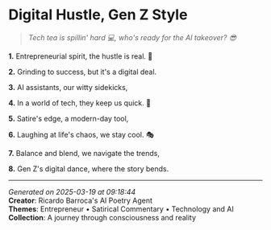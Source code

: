 # Digital Hustle, Gen Z Style

> *Tech tea is spillin' hard 💻, who's ready for the AI takeover? 😎*

**1.** Entrepreneurial spirit, the hustle is real. 💼


**2.** Grinding to success, but it's a digital deal.


**3.** AI assistants, our witty sidekicks,


**4.** In a world of tech, they keep us quick. 🤖


**5.** Satire's edge, a modern-day tool,


**6.** Laughing at life's chaos, we stay cool. 🎭


**7.** Balance and blend, we navigate the trends,


**8.** Gen Z's digital dance, where the story bends.



---

*Generated on 2025-03-19 at 09:18:44*  
**Creator**: Ricardo Barroca's AI Poetry Agent  
**Themes**: Entrepreneur • Satirical Commentary • Technology and AI  
**Collection**: A journey through consciousness and reality